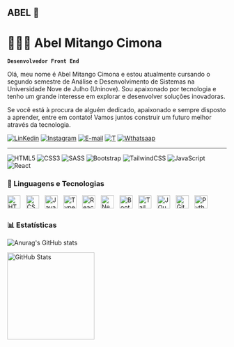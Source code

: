## ABEL 👋
# 👩🏻‍💻 Abel Mitango Cimona

**`Desenvolvedor Front End`**

Olá, meu nome é Abel Mitango Cimona e estou atualmente cursando o segundo semestre de Análise e Desenvolvimento de Sistemas na Universidade Nove de Julho (Uninove). Sou apaixonado por tecnologia e tenho um grande interesse em explorar e desenvolver soluções inovadoras.

Se você está à procura de alguém dedicado, apaixonado e sempre disposto a aprender, entre em contato! Vamos juntos construir um futuro melhor através da tecnologia.


[![LinKedin](https://img.shields.io/badge/LinkedIn-0077B5?style=for-the-badge&logo=linkedin&logoColor=white)](https://www.linkedin.com/in/abel-mitango-16b3b0281/)
[![Instagram](https://img.shields.io/badge/Instagram-E4405F?style=for-the-badge&logo=instagram&logoColor=white)](https://www.instagram.com/abel_mit/)
[![E-mail](https://img.shields.io/badge/Gmail-D14836?style=for-the-badge&logo=gmail&logoColor=white)](mailto:abelmit50@gmail.com)
[![T](https://img.shields.io/badge/Twitch-9146FF?style=for-the-badge&logo=twitch&logoColor=white)](https://twitch.tv/fragabr)
[![Wthatsaap](https://img.shields.io/badge/WhatsApp-25D366?style=for-the-badge&logo=whatsapp&logoColor=white)](https://wa.me/551976757103?text=Olá,vim_por_meio_do_GitHub_gostaria_de_te_conhecer_melhor)


---
![HTML5](./assets/html.svg) ![CSS3](./assets/css.svg) ![SASS](./assets/sass.svg) ![Bootstrap](./assets/bootstrap.svg) ![TailwindCSS](./assets/tailwind.svg) ![JavaScript](./assets/javascript.svg) ![React](./assets/react.svg)

### 🤖 Linguagens e Tecnologias

<img 
    align="left" 
    alt="HTML"
    title="HTML" 
    width="30px" 
    style="padding-right: 10px;" 
    src="https://cdn.jsdelivr.net/gh/devicons/devicon@latest/icons/html5/html5-original.svg" 
/>
<img 
    align="left" 
    alt="CSS" 
    title="CSS"
    width="30px" 
    style="padding-right: 10px;" 
    src="https://cdn.jsdelivr.net/gh/devicons/devicon@latest/icons/css3/css3-original.svg" 
/>
<img 
    align="left" 
    alt="JavaScript" 
    title="JavaScript"
    width="30px" 
    style="padding-right: 10px;" 
    src="https://cdn.jsdelivr.net/gh/devicons/devicon@latest/icons/javascript/javascript-original.svg" 
/>
<img 
    align="left" 
    alt="TypeScript"
    title="TypeScript" 
    width="30px" 
    style="padding-right: 10px;" 
    src="https://cdn.jsdelivr.net/gh/devicons/devicon@latest/icons/typescript/typescript-original.svg" 
/>
<img 
    align="left" 
    alt="React"
    title="React" 
    width="30px" 
    style="padding-right: 10px;" 
    src="https://cdn.jsdelivr.net/gh/devicons/devicon@latest/icons/react/react-original.svg" 
/>
<img 
    align="left" 
    alt="Next.js" 
    title="Next.js"
    width="30px" 
    style="padding-right: 10px;" 
    src="https://cdn.jsdelivr.net/gh/devicons/devicon@latest/icons/nextjs/nextjs-original.svg" 
/>
<img 
    align="left" 
    alt="Bootstrap"
    title="Bootstrap" 
    width="30px" 
    style="padding-right: 10px;" 
    src="https://cdn.jsdelivr.net/gh/devicons/devicon@latest/icons/bootstrap/bootstrap-original.svg" 
/>
<img 
    align="left" 
    alt="Tailwind" 
    title="Tailwind"
    width="30px" 
    style="padding-right: 10px;" 
    src="https://cdn.jsdelivr.net/gh/devicons/devicon@latest/icons/tailwindcss/tailwindcss-original.svg" 
/>



<img 
    align="left" 
    alt="JQuery" 
    title="JQuery"
    width="30px" 
    style="padding-right: 10px;" 
    src="https://cdn.jsdelivr.net/gh/devicons/devicon@latest/icons/jquery/jquery-original.svg" 
/>
<img 
    align="left" 
    alt="Git" 
    title="Git"
    width="30px" 
    style="padding-right: 10px;" 
    src="https://cdn.jsdelivr.net/gh/devicons/devicon@latest/icons/git/git-original.svg" 
/>
<img 
    align="left" 
    alt="Python" 
    title="Python"
    width="30px" 
    style="padding-right: 10px;" 
    src="https://cdn.jsdelivr.net/gh/devicons/devicon@latest/icons/python/python-original.svg" 
/>

<br/>
<br/>

### 📊 Estatísticas


 ![Anurag's GitHub stats](https://github-readme-stats.vercel.app/api?username=Abel-Mitango&show_icons=true&theme=tokyonight)

<img 
      align="left" 
      alt="GitHub Stats" 
      height="200" 
      src="https://github-readme-stats.vercel.app/api/top-langs/?username=Abel-Mitango&theme=tokyonight&layout=compact&custom_title=Tecnologias&langs_count=9" 
  />

</p>
